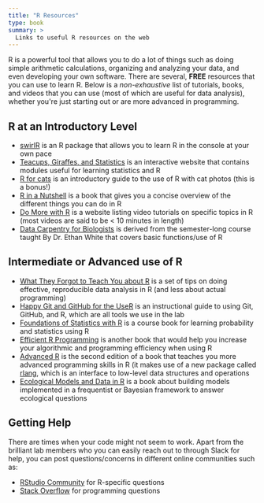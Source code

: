 ```yaml
---
title: "R Resources"
type: book
summary: >
  Links to useful R resources on the web
---
```


R is a powerful tool that allows you to do a lot of things such as doing simple arithmetic calculations, organizing and analyzing your data, and even developing your own software. There are several, **FREE** resources that you can use to learn R. Below is a *non-exhaustive* list of tutorials, books, and videos that you can use (most of which are useful for data analysis), whether you're just starting out or are more advanced in programming.

## R at an Introductory Level

* [swirlR](https://swirlstats.com/students.html) is an R package that allows you to learn R in the console at your own pace
* [Teacups, Giraffes, and Statistics](https://tinystats.github.io/teacups-giraffes-and-statistics/index.html) is an interactive website that contains modules useful for learning statistics and R
* [R for cats](https://rforcats.net/) is an introductory guide to the use of R with cat photos (this is a bonus!)
* [R in a Nutshell](https://paulvanderlaken.files.wordpress.com/2017/08/r_in_a_nutshell.pdf) is a book that gives you a concise overview of the different things you can do in R
* [Do More with R](https://www.infoworld.com/article/3411819/do-more-with-r-video-tutorials.html) is a website listing video tutorials on specific topics in R (most videos are said to be < 10 minutes in length)  
* [Data Carpentry for Biologists](https://datacarpentry.org/semester-biology/readings/R-intro/) is derived from the semester-long course taught By Dr. Ethan White that covers basic functions/use of R

## Intermediate or Advanced use of R 

* [What They Forgot to Teach You about R](https://rstats.wtf/) is a set of tips on doing effective, reproducible data analysis in R (and less about actual programming)
* [Happy Git and GitHub for the UseR](https://happygitwithr.com/) is an instructional guide to using Git, GitHub, and R, which are all tools we use in the lab
* [Foundations of Statistics with R](https://mathstat.slu.edu/~speegle/_book/RData.html) is a course book for learning probability and statistics using R
* [Efficient R Programming](https://csgillespie.github.io/efficientR/introduction.html) is another book that would help you increase your algorithmic and programming efficiency when using R
* [Advanced R](https://adv-r.hadley.nz/preface.html) is the second edition of a book that teaches you more advanced programming skills in R (it makes use of a new package called [rlang](https://rlang.r-lib.org/), which is an interface to low-level data structures and operations
* [Ecological Models and Data in R](https://ms.mcmaster.ca/~bolker/emdbook/book.pdf) is a book about building models implemented in a frequentist or Bayesian framework to answer ecological questions

## Getting Help

There are times when your code might not seem to work. Apart from the brilliant lab members who you can easily reach out to through Slack for help, you can post questions/concerns in different online communities such as:

* [RStudio Community](https://community.rstudio.com/) for R-specific questions
* [Stack Overflow](https://stackoverflow.com/) for programming questions
